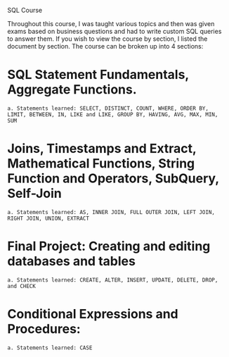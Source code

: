 SQL Course

Throughout this course, I was taught various topics and then was given exams based on business questions and had to write custom SQL queries to answer them. If you wish to view the course by section, I listed the document by section. The course can be broken up into 4 sections:


# SQL Statement Fundamentals, Aggregate Functions.
    a. Statements learned: SELECT, DISTINCT, COUNT, WHERE, ORDER BY, LIMIT, BETWEEN, IN, LIKE and LIKE, GROUP BY, HAVING, AVG, MAX, MIN, SUM

# Joins, Timestamps and Extract, Mathematical Functions, String Function and Operators, SubQuery, Self-Join
    a. Statements learned: AS, INNER JOIN, FULL OUTER JOIN, LEFT JOIN, RIGHT JOIN, UNION, EXTRACT

# Final Project: Creating and editing databases and tables
    a. Statements learned: CREATE, ALTER, INSERT, UPDATE, DELETE, DROP, and CHECK

# Conditional Expressions and Procedures: 
    a. Statements learned: CASE
